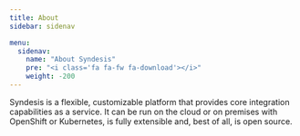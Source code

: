 ```yaml
---
title: About
sidebar: sidenav

menu:
  sidenav:
    name: "About Syndesis"
    pre: "<i class='fa fa-fw fa-download'></i>"
    weight: -200
---
```


Syndesis is a flexible, customizable platform that provides core integration capabilities as a service. It can be run on the cloud or on premises with OpenShift or Kubernetes, is fully extensible and, best of all, is open source.

